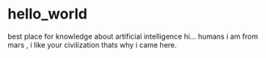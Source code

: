 # hello_world
best place for knowledge about artificial intelligence
hi... humans 
i am from mars , i like your civilization 
thats why i came here.
